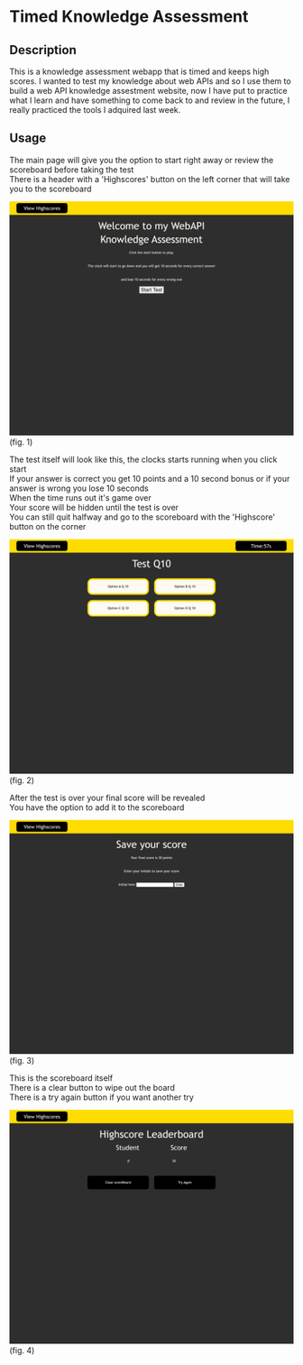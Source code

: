 # Timed Knowledge Assessment

## Description

This is a knowledge assessment webapp that is timed and keeps high scores. I wanted to test my knowledge about web APIs and so I use them to build a web API knowledge assestment website, now I have put to practice what I learn and have something to come back to and review in the future, I really practiced the tools I adquired last week.

## Usage

The main page will give you the option to start right away or review the scoreboard before taking the test  
There is a header with a 'Highscores' button on the left corner that will take you to the scoreboard  

![alt text](./assets/images/screenShot%201.png)
(fig. 1)


The test itself will look like this, the clocks starts running when you click start  
If your answer is correct you get 10 points and a 10 second bonus or if your answer is wrong you lose 10 seconds  
When the time runs out it's game over  
Your score will be hidden until the test is over  
You can still quit halfway and go to the scoreboard with the 'Highscore' button on the corner  

![alt text](./assets/images/screenShot%202.png)
(fig. 2)

After the test is over your final score will be revealed  
You have the option to add it to the scoreboard  

![alt text](./assets/images/screenShot%203.png)
(fig. 3)

This is the scoreboard itself  
There is a clear button to wipe out the board  
There is a try again button if you want another try  

![alt text](./assets/images/screenShot%204.png)
(fig. 4)
